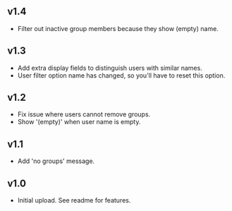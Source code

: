 ## v1.4

* Filter out inactive group members because they show (empty) name.

## v1.3

* Add extra display fields to distinguish users with similar names.
* User filter option name has changed, so you'll have to reset this option.

## v1.2

* Fix issue where users cannot remove groups.
* Show '(empty)' when user name is empty.

## v1.1

* Add 'no groups' message.

## v1.0

* Initial upload. See readme for features.
